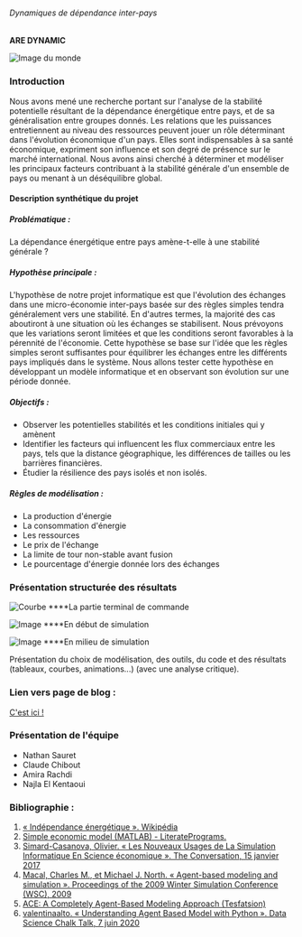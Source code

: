 

###### Dynamiques de dépendance inter-pays
**ARE DYNAMIC**


![Image du monde](https://ec.europa.eu/cefdigital/wiki/download/attachments/106235155/world-1264062_1920.jpg?version=1&amp;modificationDate=1561369833246&amp;api=v2)

### Introduction
Nous avons mené une recherche portant sur l'analyse de la stabilité potentielle résultant de la dépendance énergétique entre pays, et de sa généralisation entre groupes donnés. Les relations que les puissances entretiennent au niveau des ressources peuvent jouer un rôle déterminant dans l'évolution économique d'un pays. Elles sont indispensables à sa santé économique, expriment son influence et son degré de présence sur le marché international. Nous avons ainsi cherché à déterminer et modéliser les principaux facteurs contribuant à la stabilité générale d'un ensemble de pays ou menant à un déséquilibre global.

#### Description synthétique du projet

##### Problématique :
La dépendance énergétique entre pays amène-t-elle à une stabilité générale ?

##### Hypothèse principale :
L'hypothèse de notre projet informatique est que l'évolution des échanges dans une micro-économie inter-pays basée sur des règles simples tendra généralement vers une stabilité. En d'autres termes, la majorité des cas aboutiront à une situation où les échanges se stabilisent. Nous prévoyons que les variations seront limitées et que les conditions seront favorables à la pérennité de l'économie. Cette hypothèse se base sur l'idée que les règles simples seront suffisantes pour équilibrer les échanges entre les différents pays impliqués dans le système. Nous allons tester cette hypothèse en développant un modèle informatique et en observant son évolution sur une période donnée.

##### Objectifs :
- Observer les potentielles stabilités et les conditions initiales qui y amènent
- Identifier les facteurs qui influencent les flux commerciaux entre les pays, tels que la distance géographique, les différences de tailles ou les barrières financières.
- Étudier la résilience des pays isolés et non isolés.

##### Règles de modélisation :
- La production d'énergie
- La consommation d'énergie
- Les ressources
- Le prix de l'échange
- La limite de tour non-stable avant fusion
- Le pourcentage d'énergie donnée lors des échanges

### Présentation structurée des résultats



![Courbe](https://media.discordapp.net/attachments/1071034292467159130/1096073386511323332/2023-04-13_16_01_50-NVIDIA_GeForce_Overlay_DT.jpg?width=1082&height=606)
****La partie terminal de commande

![Image](https://media.discordapp.net/attachments/1071034292467159130/1096073551167098920/2023-04-13_16_02_07-NVIDIA_GeForce_Overlay_DT.jpg?width=735&height=606)
****En début de simulation

![Image](https://media.discordapp.net/attachments/1071034292467159130/1096073600148197448/2023-04-13_16_03_08-NVIDIA_GeForce_Overlay_DT.jpg?width=730&height=606)
****En milieu de simulation

Présentation du choix de modélisation, des outils, du code et des résultats (tableaux, courbes, animations...) (avec une analyse critique).

### Lien vers page de blog :
[C'est ici !](blog.html)

### Présentation de l'équipe
- Nathan Sauret
- Claude Chibout
- Amira Rachdi
- Najla El Kentaoui

### Bibliographie :
1. [« Indépendance énergétique ». Wikipédia](https://fr.wikipedia.org/w/index.php?title=Ind%C3%A9pendance_%C3%A9nerg%C3%A9tique&oldid=200590596)
2. [Simple economic model (MATLAB) - LiteratePrograms. ](https://literateprograms.org/simple_economic_model__matlab_.html)
3. [Simard-Casanova, Olivier. « Les Nouveaux Usages de La Simulation Informatique En Science économique ». The Conversation, 15 janvier 2017](https://theconversationhttps://www.academia.edu/10676359/Agent_based_model_of_a_simple_economy.com/les-nouveaux-usages-de-la-simulation-informatique-en-science-economique-61536)
4. [Macal, Charles M., et Michael J. North. « Agent-based modeling and simulation ». Proceedings of the 2009 Winter Simulation Conference (WSC), 2009](https://www.researchgate.net/publication/216813135_Agent-based_modeling_and_simulation)
5. [ ACE: A Completely Agent-Based Modeling Approach (Tesfatsion)](http://www2.econ.iastate.edu/tesfatsi/ace.htm)
6. [valentinaalto. « Understanding Agent Based Model with Python ». Data Science Chalk Talk, 7 juin 2020](https://datasciencechalktalk.wordpress.com/2020/06/07/understanding-agent-based-model-with-python/)
